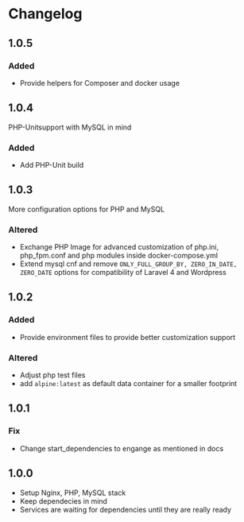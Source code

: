 # Changelog

## 1.0.5

### Added

 - Provide helpers for Composer and docker usage

## 1.0.4

PHP-Unitsupport with MySQL in mind

### Added

 - Add PHP-Unit build

## 1.0.3

More configuration options for PHP and MySQL

### Altered

 - Exchange PHP Image for advanced customization of php.ini, php_fpm.conf and php modules inside docker-compose.yml
 - Extend mysql cnf and remove `ONLY_FULL_GROUP_BY, ZERO_IN_DATE, ZERO_DATE` options for compatibility of Laravel 4 and Wordpress

## 1.0.2

### Added

 - Provide environment files to provide better customization support

### Altered

 - Adjust php test files
 - add `alpine:latest` as default data container for a smaller footprint

## 1.0.1

### Fix

 - Change start_dependencies to engange as mentioned in docs

## 1.0.0

 - Setup Nginx, PHP, MySQL stack
 - Keep dependecies in mind
 - Services are waiting for dependencies until they are really ready 
